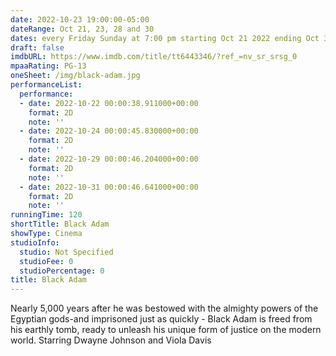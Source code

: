 ```yaml
---
date: 2022-10-23 19:00:00-05:00
dateRange: Oct 21, 23, 28 and 30
dates: every Friday Sunday at 7:00 pm starting Oct 21 2022 ending Oct 30 2022
draft: false
imdbURL: https://www.imdb.com/title/tt6443346/?ref_=nv_sr_srsg_0
mpaaRating: PG-13
oneSheet: /img/black-adam.jpg
performanceList:
  performance:
  - date: 2022-10-22 00:00:38.911000+00:00
    format: 2D
    note: ''
  - date: 2022-10-24 00:00:45.830000+00:00
    format: 2D
    note: ''
  - date: 2022-10-29 00:00:46.204000+00:00
    format: 2D
    note: ''
  - date: 2022-10-31 00:00:46.641000+00:00
    format: 2D
    note: ''
runningTime: 120
shortTitle: Black Adam
showType: Cinema
studioInfo:
  studio: Not Specified
  studioFee: 0
  studioPercentage: 0
title: Black Adam
---
```


Nearly 5,000 years after he was bestowed with the almighty powers of the Egyptian gods-and imprisoned just as quickly - Black Adam is freed from his earthly tomb, ready to unleash his unique form of justice on the modern world. Starring Dwayne Johnson and Viola Davis